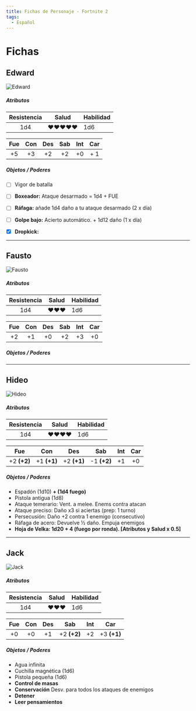 ```yaml
---
title: Fichas de Personaje - Fortnite 2
tags:
  - Español
---
```


# Fichas

## Edward
![Edward](https://i.imgur.com/ZY7FUmt.png)
##### Atributos
| Resistencia | Salud | Habilidad |
| :---------: | :---: | --------- |
|     1d4     | ♥♥♥♥♥ | 1d6       |

Fue | Con | Des | Sab | Int | Car
:------:|:------:|:------:|:------:|:------:|:------:
+5 | +3 | +2 | +2 | +0 | + 1

##### Objetos / Poderes
- [ ] Vigor de batalla
- [ ] **Boxeador:** Ataque desarmado = 1d4 + FUE
- [ ] **Ráfaga:** añade 1d4 daño a tu ataque desarmado (2 x día)
- [ ] **Golpe bajo:** Acierto automático. + 1d12 daño (1 x día)
- [x] **Dropkick:** 


---
## Fausto
![Fausto](https://i.imgur.com/EVSp1es.png)
##### Atributos
| Resistencia | Salud | Habilidad |
| :---------: | :---: | --------- |
|     1d4     |  ♥♥♥  | 1d6       |

| Fue | Con | Des | Sab | Int | Car |
| :--: | :--: | :--: | :--: | :--: | :--: |
| +2 | +1 | +0 | +2 | +3 | +0 |

##### Objetos / Poderes


---
## Hideo
![Hideo](https://i.imgur.com/BANw51o.png)
##### Atributos
| Resistencia | Salud | Habilidad |
| :---------: | :---: | --------- |
|     1d4     | ♥♥♥♥  | 1d6       |

Fue | Con | Des | Sab | Int | Car
:------:|:------:|:------:|:------:|:------:|:------:
 +2 **(+2)** | +1 **(+1)** | +2 **(+1)** | -1 **(+2)** | +1 | +0 

##### Objetos / Poderes
- Espadón (1d10) **+ (1d4 fuego)**
- Pistola antigua (1d8)
- Ataque temerario: Vent. a melee. Enems contra atacan
- Ataque preciso: Daño x3 si aciertas (prep: 1 turno)
- Persecusión: Daño +2 contra 1 enemigo (consecutivo)
- Ráfaga de acero: Devuelve ½ daño. Empuja enemigos
- **Hoja de Velka: 1d20 + 4 (fuego por ronda). [Atributos y Salud x 0.5]**

---
## Jack
![Jack](https://i.imgur.com/ryyLzG0.png)
##### Atributos
| Resistencia | Salud | Habilidad |
| :---------: | :---: | --------- |
|     1d4     |  ♥♥♥  | 1d6       |

Fue | Con | Des | Sab | Int | Car
:------:|:------:|:------:|:------:|:------:|:------:
 +0 | +0 | +1 | +2 **(+2)** | +2 | +3 **(+1)** 

##### Objetos / Poderes
- Agua infinita
- Cuchilla magnética (1d6)
- Pistola pequeña (1d6)
- **Control de masas**
- **Conservación** Desv. para todos los ataques de enemigos
- **Detener**
- **Leer pensamientos**